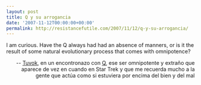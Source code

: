 ```yaml
---
layout: post
title: Q y su arrogancia
date: '2007-11-12T00:00:00+00:00'
permalink: http://resistancefutile.com/2007/11/12/q-y-su-arrogancia/
---
```

<p class="frase">I am curious. Have the Q always had had an absence of manners, or is it the result of some natural evolutionary process that comes with omnipotence?</p><p align="right">-- <a href="http://en.wikipedia.org/wiki/Tuvok">Tuvok</a>, en un encontronazo con <a href="http://en.wikipedia.org/wiki/Q_%28Star_Trek%29">Q</a>, ese ser omnipotente y extraño que aparece de vez en cuando en Star Trek y que me recuerda mucho a la gente que actúa como si estuviera por encima del bien y del mal</p>
